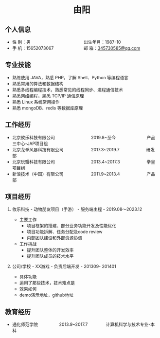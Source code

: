  <center>
     <h1>由阳</h1>
 </center>

## 个人信息 

* 性 别：男&emsp;&emsp;&emsp;&emsp;&emsp;&emsp;&emsp;&emsp;&emsp;&emsp;&emsp;&emsp;&ensp;出生年月：1987-10  
* 手 机：15652073067 &emsp;&emsp;&emsp;&emsp;&emsp;&emsp;&ensp;  邮 箱：345730585@qq.com

## 专业技能

* 熟练使用 JAVA，熟悉 PHP，了解 Shell、Python 等编程语言
* 熟悉常用的算法和数据结构
* 熟悉多线程编程技术，熟悉常见的线程同步、进程通信技术
* 熟悉网络编程，熟悉 TCP/IP 通信原理
* 熟悉 Linux 系统常用操作
* 熟悉 mongoDB、redis 等数据库原理

## 工作经历

* 北京攸乐科技有限公司&emsp;&emsp;&emsp;&emsp;&emsp;&emsp;&emsp;&emsp;&ensp;2019.8~至今&emsp;&emsp;&emsp;&emsp;&emsp;&emsp;&emsp; 产品三中心-JAP项目组
* 北京龙拳风暴科技有限公司&emsp;&emsp;&emsp;&emsp;&emsp;&emsp;&ensp;2017.3~2019.7&emsp;&emsp;&emsp;&emsp;&emsp;&emsp; 研发部
* 北京玩蟹科技有限公司&emsp;&emsp;&emsp;&emsp;&emsp;&emsp;&emsp;&emsp;&ensp;2013.4~2017.3&emsp;&emsp;&emsp;&emsp;&emsp;&emsp; 拳皇项目组
* 新浪技术（中国）有限公司&emsp;&emsp;&emsp;&emsp;&emsp;&emsp;&ensp;2011.9~2013.4&emsp;&emsp;&emsp;&emsp;&emsp;&emsp; 产品部         


## 项目经历

1. 攸乐科技 - 动物朋友项目（手游） - 服务端主程 - 2019.08～2023.12 
    * 主要工作  
      * 项目框架的搭建、部分业务功能开发及性能优化
      * 项目功能拆解、任务分配及code review
      * 内部团队建设和外部资源协调
    * 工作挑战
      * 提升团队整体的开发效率
      * 提升团队成员的技术水平

2. 公司/学校 - XX游戏 - 负责后端开发 - 201309- 201401 
    * 具体功能 
    * 运用了那些技术，技术难点是
    * 效果如何
    * demo演示地址，github地址 

## 教育经历
      
* 通化师范学院&emsp;&emsp;&emsp;&emsp;&emsp;2013.9~2017.7&emsp;&emsp;&emsp;&emsp; 计算机科学与技术专业-本科  
